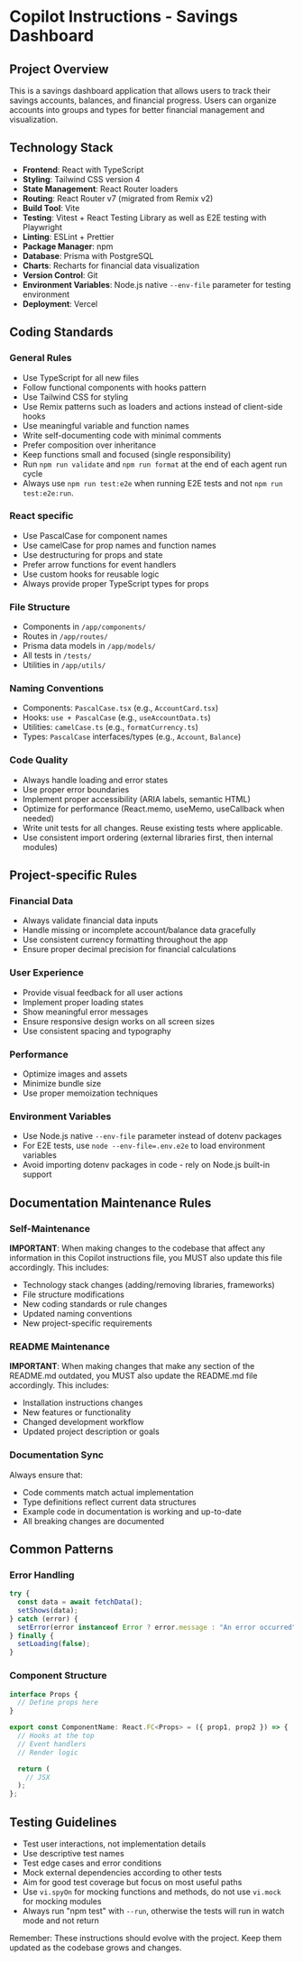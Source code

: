 # Copilot Instructions - Savings Dashboard

## Project Overview

This is a savings dashboard application that allows users to track their savings accounts, balances, and financial progress. Users can organize accounts into groups and types for better financial management and visualization.

## Technology Stack

- **Frontend**: React with TypeScript
- **Styling**: Tailwind CSS version 4
- **State Management**: React Router loaders
- **Routing**: React Router v7 (migrated from Remix v2)
- **Build Tool**: Vite
- **Testing**: Vitest + React Testing Library as well as E2E testing with Playwright
- **Linting**: ESLint + Prettier
- **Package Manager**: npm
- **Database**: Prisma with PostgreSQL
- **Charts**: Recharts for financial data visualization
- **Version Control**: Git
- **Environment Variables**: Node.js native `--env-file` parameter for testing environment
- **Deployment**: Vercel

## Coding Standards

### General Rules

- Use TypeScript for all new files
- Follow functional components with hooks pattern
- Use Tailwind CSS for styling
- Use Remix patterns such as loaders and actions instead of client-side hooks
- Use meaningful variable and function names
- Write self-documenting code with minimal comments
- Prefer composition over inheritance
- Keep functions small and focused (single responsibility)
- Run `npm run validate` and `npm run format` at the end of each agent run cycle
- Always use `npm run test:e2e` when running E2E tests and not `npm run test:e2e:run`.

### React specific

- Use PascalCase for component names
- Use camelCase for prop names and function names
- Use destructuring for props and state
- Prefer arrow functions for event handlers
- Use custom hooks for reusable logic
- Always provide proper TypeScript types for props

### File Structure

- Components in `/app/components/`
- Routes in `/app/routes/`
- Prisma data models in `/app/models/`
- All tests in `/tests/`
- Utilities in `/app/utils/`

### Naming Conventions

- Components: `PascalCase.tsx` (e.g., `AccountCard.tsx`)
- Hooks: `use + PascalCase` (e.g., `useAccountData.ts`)
- Utilities: `camelCase.ts` (e.g., `formatCurrency.ts`)
- Types: `PascalCase` interfaces/types (e.g., `Account`, `Balance`)

### Code Quality

- Always handle loading and error states
- Use proper error boundaries
- Implement proper accessibility (ARIA labels, semantic HTML)
- Optimize for performance (React.memo, useMemo, useCallback when needed)
- Write unit tests for all changes. Reuse existing tests where applicable.
- Use consistent import ordering (external libraries first, then internal modules)

## Project-specific Rules

### Financial Data

- Always validate financial data inputs
- Handle missing or incomplete account/balance data gracefully
- Use consistent currency formatting throughout the app
- Ensure proper decimal precision for financial calculations

### User Experience

- Provide visual feedback for all user actions
- Implement proper loading states
- Show meaningful error messages
- Ensure responsive design works on all screen sizes
- Use consistent spacing and typography

### Performance

- Optimize images and assets
- Minimize bundle size
- Use proper memoization techniques

### Environment Variables

- Use Node.js native `--env-file` parameter instead of dotenv packages
- For E2E tests, use `node --env-file=.env.e2e` to load environment variables
- Avoid importing dotenv packages in code - rely on Node.js built-in support

## Documentation Maintenance Rules

### Self-Maintenance

**IMPORTANT**: When making changes to the codebase that affect any information in this Copilot instructions file, you MUST also update this file accordingly. This includes:

- Technology stack changes (adding/removing libraries, frameworks)
- File structure modifications
- New coding standards or rule changes
- Updated naming conventions
- New project-specific requirements

### README Maintenance

**IMPORTANT**: When making changes that make any section of the README.md outdated, you MUST also update the README.md file accordingly. This includes:

- Installation instructions changes
- New features or functionality
- Changed development workflow
- Updated project description or goals

### Documentation Sync

Always ensure that:

- Code comments match actual implementation
- Type definitions reflect current data structures
- Example code in documentation is working and up-to-date
- All breaking changes are documented

## Common Patterns

### Error Handling

```typescript
try {
  const data = await fetchData();
  setShows(data);
} catch (error) {
  setError(error instanceof Error ? error.message : "An error occurred");
} finally {
  setLoading(false);
}
```

### Component Structure

```typescript
interface Props {
  // Define props here
}

export const ComponentName: React.FC<Props> = ({ prop1, prop2 }) => {
  // Hooks at the top
  // Event handlers
  // Render logic

  return (
    // JSX
  );
};
```

## Testing Guidelines

- Test user interactions, not implementation details
- Use descriptive test names
- Test edge cases and error conditions
- Mock external dependencies according to other tests
- Aim for good test coverage but focus on most useful paths
- Use `vi.spyOn` for mocking functions and methods, do not use `vi.mock` for mocking modules
- Always run "npm test" with `--run`, otherwise the tests will run in watch mode and not return

Remember: These instructions should evolve with the project. Keep them updated as the codebase grows and changes.
